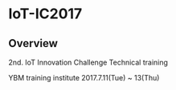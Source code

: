 # IoT-IC2017

## Overview
2nd. IoT Innovation Challenge
Technical training

YBM training institute
2017.7.11(Tue) ~ 13(Thu)
